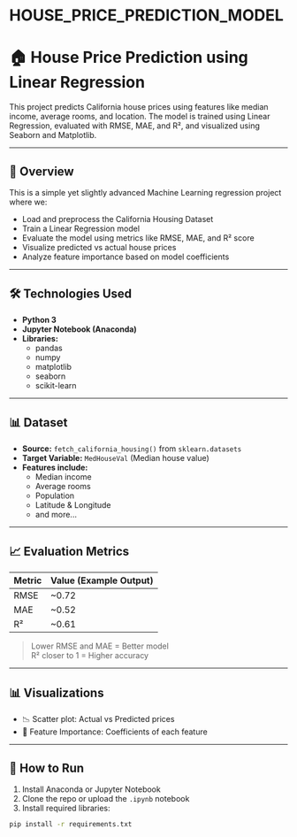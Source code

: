 # HOUSE_PRICE_PREDICTION_MODEL
# 🏠 House Price Prediction using Linear Regression

This project predicts California house prices using features like median income, average rooms, and location. The model is trained using Linear Regression, evaluated with RMSE, MAE, and R², and visualized using Seaborn and Matplotlib.

---

## 📌 Overview

This is a simple yet slightly advanced Machine Learning regression project where we:

- Load and preprocess the California Housing Dataset
- Train a Linear Regression model
- Evaluate the model using metrics like RMSE, MAE, and R² score
- Visualize predicted vs actual house prices
- Analyze feature importance based on model coefficients

---

## 🛠️ Technologies Used

- **Python 3**
- **Jupyter Notebook (Anaconda)**
- **Libraries:**
  - pandas
  - numpy
  - matplotlib
  - seaborn
  - scikit-learn

---

## 📊 Dataset

- **Source:** `fetch_california_housing()` from `sklearn.datasets`
- **Target Variable:** `MedHouseVal` (Median house value)
- **Features include:**
  - Median income
  - Average rooms
  - Population
  - Latitude & Longitude
  - and more...

---

## 📈 Evaluation Metrics

| Metric | Value (Example Output) |
|--------|------------------------|
| RMSE   | ~0.72                  |
| MAE    | ~0.52                  |
| R²     | ~0.61                  |

> Lower RMSE and MAE = Better model  
> R² closer to 1 = Higher accuracy

---

## 📊 Visualizations

- 📉 Scatter plot: Actual vs Predicted prices
- 🔎 Feature Importance: Coefficients of each feature

---

## 🧪 How to Run

1. Install Anaconda or Jupyter Notebook
2. Clone the repo or upload the `.ipynb` notebook
3. Install required libraries:

```bash
pip install -r requirements.txt
